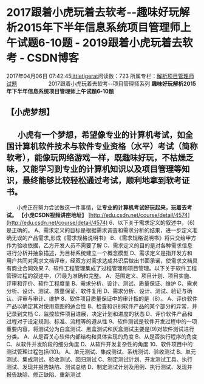 # 2017跟着小虎玩着去软考--趣味好玩解析2015年下半年信息系统项目管理师上午试题6-10题 - 2019跟着小虎玩着去软考 - CSDN博客
2017年04月06日 07:42:45[littletigerat](https://me.csdn.net/littletigerat)阅读数：723
所属专栏：[解析项目管理师试题](https://blog.csdn.net/column/details/15005.html)
                    2017跟着小虎玩着去软考--项目管理师系列
**趣味好玩解析2015年下半年信息系统项目管理师上午试题6-10题**
## 【小虎梦想】
##       小虎有一个梦想，希望像专业的计算机考试，如全国计算机软件技术与软件专业资格（水平）考试（简称软考），能像玩网络游戏一样，既趣味好玩，不枯燥乏味，又能学习到专业的计算机知识以及项目管理等知识，最终能够比较轻松通过考试，顺利地拿到软考证书。
       小虎正在努力尝试做这一件事情，**让专业的计算机考试好玩起来，玩着去考试。**
**【小虎CSDN视频讲座地址】**
[http://edu.csdn.net/course/detail/4574](http://edu.csdn.net/course/detail/4574)
6、以下关于需求定义的叙述中，（6)是正确的。
A、需求定义的目标是根据需求调査和需求分析的结果，进一步定义准确无误的产品需求,形成《需求规格说明书》
B、《需求规格说明书》将只交给甲方作为验收依据，乙方开发人员不需要了解
C、需求定义的目的是对各种需求信息进行分析并抽象描述，为目标系统建立一个概念模型
D、需求定义是指开发方和用户共同对需求文档评审，经双方对需求达成共识后做出书面承诺，使需求文档具有商业合同效果
7、软件工程管理集成了过程管理和项目管理。以下关于软件工程管理过程的叙述中，（7)最为准确和完整。
A、范围定义、项目计划、项目实施、评审和评价、软件工程度量
B、需求分析、设计、测试、质量保证、维护
C、需求分析、设计、测试、质量保证、软件复用
D、需求分析、设计、测试、验证与确认、评审与审计、维护
8、软件项目质量保证中的审计指的是（8）。
A、评价软件产品以确定其对使用意图的适合性
B、检査和识别软件产品的某个部分的异常，并记录到文档
C、监控软件项目进展，决定计划和进度的状态
D、评价软件产品和过程对于设定规则、标准、流程等的遵从性
9、软件测试是软件开发过程中的一项重要内容，将测试分为白盒测试、黑盒测试和灰盒测试主要是(9)对软件测试进行分类。
A、从是否关心软件内部结构和具体实现的角度
B、从是否执行程序的角度
C、从软件并发阶段的细分角度
D、从软件开发复杂性的角度
10、软件项目中的测试管理过程包括(10)。
A、单元测试、集成测试、系统测试、验收测试
B、单元测试、集成测试、验收测试、回归测试
C、制定测试计划、开发测试工具、执行测试、发现并报告缺陷、测试总结
D、制定测试计划及用例、执行测试、发现并报告缺陷、修正缺陷、重新测试
